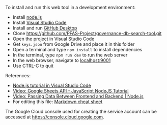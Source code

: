 To install and run this web tool in a development environment:
- Install [node.js](https://nodejs.org/en/download)
- Install [Visual Studio Code](https://code.visualstudio.com/download)
- Install and run [GitHub Desktop](https://desktop.github.com/)  
- Clone https://github.com/PFAS-Project/governance-db-search-tool.git 
- Open the project in Visual Studio Code
- Get `keys.json` from Google Drive and place it in this folder
- Open a terminal and type `npm install` to install dependencies
- In the terminal, type `npm run dev` to run the web server
- In the web browser, navigate to [localhost:9001](http://localhost:9001)
- Use CTRL-C to quit

References:
- [Node.js tutorial in Visual Studio Code](https://code.visualstudio.com/docs/nodejs/nodejs-tutorial)
- [Video: Google Sheets API - JavaScript NodeJS Tutorial](https:/youtu.be/MiPpQzW_ya0)
- [Video: Passing Data Between Frontend and Backend | Node.js](https://www.youtube.com/watch?v=5TxF9PQaq4U&ab_channel=Smoljames)
- For editing this file: [Markdown cheat sheet](https://github.com/adam-p/markdown-here/wiki/Markdown-Cheatsheet)

The Google Cloud console used for creating the service account can be accessed at https://console.cloud.google.com.
